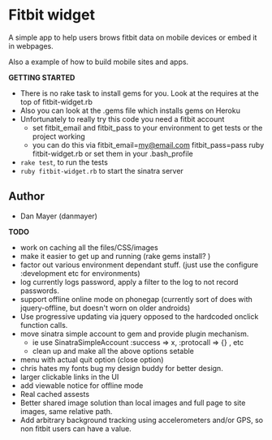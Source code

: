 # Fitbit widget  

A simple app to help users brows fitbit data on mobile devices or embed it in webpages.

Also a example of how to build mobile sites and apps.

__GETTING STARTED__

* There is no rake task to install gems for you. Look at the requires at the top of fitbit-widget.rb
* Also you can look at the .gems file which installs gems on Heroku
* Unfortunately to really try this code you need a fitbit account
  * set fitbit_email and fitbit_pass to your environment to get tests or the project working
  * you can do this via fitbit_email=my@email.com fitbit_pass=pass ruby fitbit-widget.rb or set them in your .bash_profile
* `rake test`, to run the tests
* `ruby fitbit-widget.rb` to start the sinatra server

## Author
* Dan Mayer (danmayer)

__TODO__
* work on caching all the files/CSS/images
* make it easier to get up and running (rake gems install? )
* factor out various environment dependant stuff. (just use the configure :development etc for environments)
* log currently logs password, apply a filter to the log to not record passwords.
* support offline online mode on phonegap (currently sort of does with jquery-offline, but doesn't worn on older androids)
* Use progressive updating via jquery opposed to the hardcoded onclick function calls.
* move sinatra simple account to gem and provide plugin mechanism.
  * ie use SinatraSimpleAccount :success => x, :protocall => {} , etc
  * clean up and make all the above options setable
* menu with actual quit option (close option)
* chris hates my fonts bug my design buddy for better design.
* larger clickable links in the UI
* add viewable notice for offline mode
* Real cached assests
* Better shared image solution than local images and full page to site images, same relative path.
* Add arbitrary background tracking using accelerometers and/or GPS, so non fitbit users can have a value.